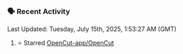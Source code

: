 ### 🗣 Recent Activity

<!--RECENT_ACTIVITY:last_update-->
Last Updated: Tuesday, July 15th, 2025, 1:53:27 AM (GMT)
<!--RECENT_ACTIVITY:last_update_end-->
<!--RECENT_ACTIVITY:start-->
1. ⭐ Starred [OpenCut-app/OpenCut](https://github.com/OpenCut-app/OpenCut)<br>
<!--RECENT_ACTIVITY:end-->
